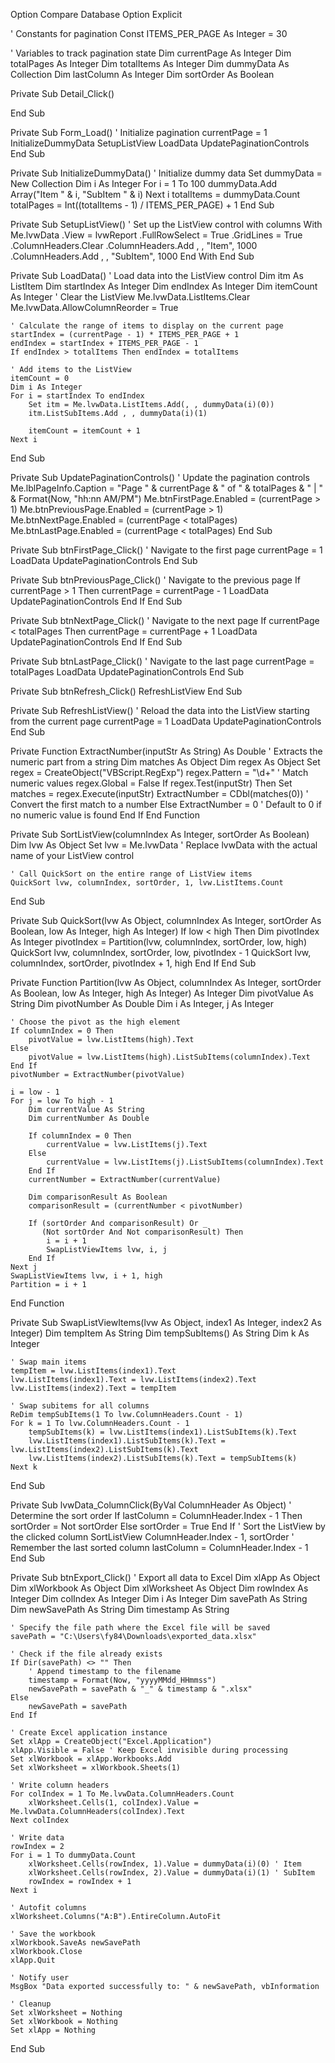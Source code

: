Option Compare Database
Option Explicit

' Constants for pagination
Const ITEMS_PER_PAGE As Integer = 30

' Variables to track pagination state
Dim currentPage As Integer
Dim totalPages As Integer
Dim totalItems As Integer
Dim dummyData As Collection
Dim lastColumn As Integer
Dim sortOrder As Boolean

Private Sub Detail_Click()

End Sub

Private Sub Form_Load()
    ' Initialize pagination
    currentPage = 1
    InitializeDummyData
    SetupListView
    LoadData
    UpdatePaginationControls
End Sub

Private Sub InitializeDummyData()
    ' Initialize dummy data
    Set dummyData = New Collection
    Dim i As Integer
    For i = 1 To 100
        dummyData.Add Array("Item " & i, "SubItem " & i)
    Next i
    totalItems = dummyData.Count
    totalPages = Int((totalItems - 1) / ITEMS_PER_PAGE) + 1
End Sub

Private Sub SetupListView()
    ' Set up the ListView control with columns
    With Me.lvwData
        .View = lvwReport
        .FullRowSelect = True
        .GridLines = True
        .ColumnHeaders.Clear
        .ColumnHeaders.Add , , "Item", 1000
        .ColumnHeaders.Add , , "SubItem", 1000
    End With
End Sub

Private Sub LoadData()
    ' Load data into the ListView control
    Dim itm As ListItem
    Dim startIndex As Integer
    Dim endIndex As Integer
    Dim itemCount As Integer
    ' Clear the ListView
    Me.lvwData.ListItems.Clear
    Me.lvwData.AllowColumnReorder = True
    
    ' Calculate the range of items to display on the current page
    startIndex = (currentPage - 1) * ITEMS_PER_PAGE + 1
    endIndex = startIndex + ITEMS_PER_PAGE - 1
    If endIndex > totalItems Then endIndex = totalItems
    
    ' Add items to the ListView
    itemCount = 0
    Dim i As Integer
    For i = startIndex To endIndex
        Set itm = Me.lvwData.ListItems.Add(, , dummyData(i)(0))
        itm.ListSubItems.Add , , dummyData(i)(1)
        
        itemCount = itemCount + 1
    Next i
End Sub

Private Sub UpdatePaginationControls()
    ' Update the pagination controls
    Me.lblPageInfo.Caption = "Page " & currentPage & " of " & totalPages & " | " & Format(Now, "hh:nn AM/PM")
    Me.btnFirstPage.Enabled = (currentPage > 1)
    Me.btnPreviousPage.Enabled = (currentPage > 1)
    Me.btnNextPage.Enabled = (currentPage < totalPages)
    Me.btnLastPage.Enabled = (currentPage < totalPages)
End Sub

Private Sub btnFirstPage_Click()
    ' Navigate to the first page
    currentPage = 1
    LoadData
    UpdatePaginationControls
End Sub

Private Sub btnPreviousPage_Click()
    ' Navigate to the previous page
    If currentPage > 1 Then
        currentPage = currentPage - 1
        LoadData
        UpdatePaginationControls
    End If
End Sub

Private Sub btnNextPage_Click()
    ' Navigate to the next page
    If currentPage < totalPages Then
        currentPage = currentPage + 1
        LoadData
        UpdatePaginationControls
    End If
End Sub

Private Sub btnLastPage_Click()
    ' Navigate to the last page
    currentPage = totalPages
    LoadData
    UpdatePaginationControls
End Sub

Private Sub btnRefresh_Click()
    RefreshListView
End Sub
 
Private Sub RefreshListView()
    ' Reload the data into the ListView starting from the current page
    currentPage = 1
    LoadData
    UpdatePaginationControls
End Sub

Private Function ExtractNumber(inputStr As String) As Double
    ' Extracts the numeric part from a string
    Dim matches As Object
    Dim regex As Object
    Set regex = CreateObject("VBScript.RegExp")
    regex.Pattern = "\d+" ' Match numeric values
    regex.Global = False
    If regex.Test(inputStr) Then
        Set matches = regex.Execute(inputStr)
        ExtractNumber = CDbl(matches(0)) ' Convert the first match to a number
    Else
        ExtractNumber = 0 ' Default to 0 if no numeric value is found
    End If
End Function
 
Private Sub SortListView(columnIndex As Integer, sortOrder As Boolean)
    Dim lvw As Object
    Set lvw = Me.lvwData ' Replace lvwData with the actual name of your ListView control
 
    ' Call QuickSort on the entire range of ListView items
    QuickSort lvw, columnIndex, sortOrder, 1, lvw.ListItems.Count
End Sub
 
Private Sub QuickSort(lvw As Object, columnIndex As Integer, sortOrder As Boolean, low As Integer, high As Integer)
    If low < high Then
        Dim pivotIndex As Integer
        pivotIndex = Partition(lvw, columnIndex, sortOrder, low, high)
        QuickSort lvw, columnIndex, sortOrder, low, pivotIndex - 1
        QuickSort lvw, columnIndex, sortOrder, pivotIndex + 1, high
    End If
End Sub
 
Private Function Partition(lvw As Object, columnIndex As Integer, sortOrder As Boolean, low As Integer, high As Integer) As Integer
    Dim pivotValue As String
    Dim pivotNumber As Double
    Dim i As Integer, j As Integer
 
    ' Choose the pivot as the high element
    If columnIndex = 0 Then
        pivotValue = lvw.ListItems(high).Text
    Else
        pivotValue = lvw.ListItems(high).ListSubItems(columnIndex).Text
    End If
    pivotNumber = ExtractNumber(pivotValue)
 
    i = low - 1
    For j = low To high - 1
        Dim currentValue As String
        Dim currentNumber As Double
 
        If columnIndex = 0 Then
            currentValue = lvw.ListItems(j).Text
        Else
            currentValue = lvw.ListItems(j).ListSubItems(columnIndex).Text
        End If
        currentNumber = ExtractNumber(currentValue)
 
        Dim comparisonResult As Boolean
        comparisonResult = (currentNumber < pivotNumber)
 
        If (sortOrder And comparisonResult) Or _
           (Not sortOrder And Not comparisonResult) Then
            i = i + 1
            SwapListViewItems lvw, i, j
        End If
    Next j
    SwapListViewItems lvw, i + 1, high
    Partition = i + 1
End Function
 
Private Sub SwapListViewItems(lvw As Object, index1 As Integer, index2 As Integer)
    Dim tempItem As String
    Dim tempSubItems() As String
    Dim k As Integer
 
    ' Swap main items
    tempItem = lvw.ListItems(index1).Text
    lvw.ListItems(index1).Text = lvw.ListItems(index2).Text
    lvw.ListItems(index2).Text = tempItem
 
    ' Swap subitems for all columns
    ReDim tempSubItems(1 To lvw.ColumnHeaders.Count - 1)
    For k = 1 To lvw.ColumnHeaders.Count - 1
        tempSubItems(k) = lvw.ListItems(index1).ListSubItems(k).Text
        lvw.ListItems(index1).ListSubItems(k).Text = lvw.ListItems(index2).ListSubItems(k).Text
        lvw.ListItems(index2).ListSubItems(k).Text = tempSubItems(k)
    Next k
End Sub
 
Private Sub lvwData_ColumnClick(ByVal ColumnHeader As Object)
    ' Determine the sort order
    If lastColumn = ColumnHeader.Index - 1 Then
        sortOrder = Not sortOrder
    Else
        sortOrder = True
    End If
    ' Sort the ListView by the clicked column
    SortListView ColumnHeader.Index - 1, sortOrder
    ' Remember the last sorted column
    lastColumn = ColumnHeader.Index - 1
End Sub

Private Sub btnExport_Click()
    ' Export all data to Excel
    Dim xlApp As Object
    Dim xlWorkbook As Object
    Dim xlWorksheet As Object
    Dim rowIndex As Integer
    Dim colIndex As Integer
    Dim i As Integer
    Dim savePath As String
    Dim newSavePath As String
    Dim timestamp As String

    ' Specify the file path where the Excel file will be saved
    savePath = "C:\Users\fy84\Downloads\exported_data.xlsx"

    ' Check if the file already exists
    If Dir(savePath) <> "" Then
        ' Append timestamp to the filename
        timestamp = Format(Now, "yyyyMMdd_HHmmss")
        newSavePath = savePath & "_" & timestamp & ".xlsx"
    Else
        newSavePath = savePath
    End If

    ' Create Excel application instance
    Set xlApp = CreateObject("Excel.Application")
    xlApp.Visible = False ' Keep Excel invisible during processing
    Set xlWorkbook = xlApp.Workbooks.Add
    Set xlWorksheet = xlWorkbook.Sheets(1)
    
    ' Write column headers
    For colIndex = 1 To Me.lvwData.ColumnHeaders.Count
        xlWorksheet.Cells(1, colIndex).Value = Me.lvwData.ColumnHeaders(colIndex).Text
    Next colIndex
    
    ' Write data
    rowIndex = 2
    For i = 1 To dummyData.Count
        xlWorksheet.Cells(rowIndex, 1).Value = dummyData(i)(0) ' Item
        xlWorksheet.Cells(rowIndex, 2).Value = dummyData(i)(1) ' SubItem
        rowIndex = rowIndex + 1
    Next i
    
    ' Autofit columns
    xlWorksheet.Columns("A:B").EntireColumn.AutoFit
    
    ' Save the workbook
    xlWorkbook.SaveAs newSavePath
    xlWorkbook.Close
    xlApp.Quit
    
    ' Notify user
    MsgBox "Data exported successfully to: " & newSavePath, vbInformation

    ' Cleanup
    Set xlWorksheet = Nothing
    Set xlWorkbook = Nothing
    Set xlApp = Nothing
End Sub

